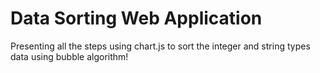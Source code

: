 # Data Sorting Web Application
Presenting all the steps using chart.js to sort the integer and string types data using bubble algorithm!
